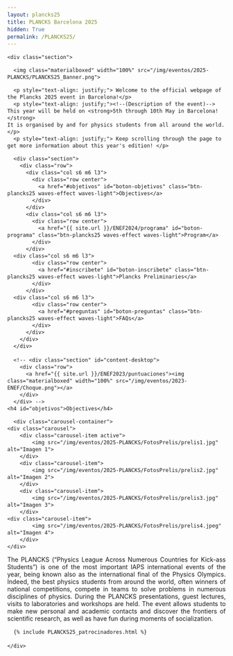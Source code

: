 ```yaml
---
layout: plancks25
title: PLANCKS Barcelona 2025
hidden: True
permalink: /PLANCKS25/
---
```


<!-- Enlazamos el archivo CSS del carrusel -->
<link rel="stylesheet" href="/css/carousel.css">

<div class="no-pad-top" id="index-page">
  <div class="container">
  
    <div class="section">


<!-- BANNER -->
      <img class="materialboxed" width="100%" src="/img/eventos/2025-PLANCKS/PLANCKS25_Banner.png">

<!-- INTRODUCCIÓN -->

      <p style="text-align: justify;"> Welcome to the official webpage of the Plancks 2025 event in Barcelona!</p>
      <p style="text-align: justify;"><!--(Description of the event)-->  This year will be held on <strong>5th through 10th May in Barcelona! </strong>
	It is organised by and for physics students from all around the world.</p>
      <p style="text-align: justify;"> Keep scrolling through the page to get more information about this year's edition! </p>

<!-- BOTONES -->
      <div class="section">
        <div class="row">
          <div class="col s6 m6 l3">
            <div class="row center">
              <a href="#objetivos" id="boton-objetivos" class="btn-plancks25 waves-effect waves-light">Objectives</a>
            </div>
          </div>
          <div class="col s6 m6 l3">
            <div class="row center">
              <a href="{{ site.url }}/ENEF2024/programa" id="boton-programa" class="btn-plancks25 waves-effect waves-light">Program</a>
            </div>
          </div>
	  <div class="col s6 m6 l3">
            <div class="row center">
              <a href="#inscribete" id="boton-inscribete" class="btn-plancks25 waves-effect waves-light">Plancks Preliminaries</a> 	      
            </div>
          </div>
	  <div class="col s6 m6 l3">
            <div class="row center">
              <a href="#preguntas" id="boton-preguntas" class="btn-plancks25 waves-effect waves-light">FAQs</a>
            </div>
          </div>
        </div>
      </div>

      <!-- <div class="section" id="content-desktop">
        <div class="row">
          <a href="{{ site.url }}/ENEF2023/puntuaciones"><img class="materialboxed" width="100%" src="/img/eventos/2023-ENEF/Choque.png"></a>
        </div>
      </div> -->
	<h4 id="objetivos">Objectives</h4>

<!-- FOTOS 
      <div class="section" id="content-desktop">
        <div class="row">
          <div class="col s12 m12 l12">
            <div class="row center">
              <img class="materialboxed" width="100%" src="/img/eventos/2024-ENEF/Galeria/ENEF23GaleriaBig.png">
            </div>
          </div>
        </div>
      </div>
      <div class="section" id="content-mobile">
        <div class="row">
          <div class="col s12 m12 l12">
            <div class="row center">
              <img class="materialboxed" width="100%" src="/img/eventos/2024-ENEF/Galeria/ENEF23GaleriaSmall.png">
            </div>
          </div>
        </div>
      </div>
-->

<!-- CARRUSEL DE FOTOS -->
      <div class="carousel-container">
    <div class="carousel">
        <div class="carousel-item active">
            <img src="/img/eventos/2025-PLANCKS/FotosPrelis/prelis1.jpg" alt="Imagen 1">
        </div>
        <div class="carousel-item">
            <img src="/img/eventos/2025-PLANCKS/FotosPrelis/prelis2.jpg" alt="Imagen 2">
        </div>
        <div class="carousel-item">
            <img src="/img/eventos/2025-PLANCKS/FotosPrelis/prelis3.jpg" alt="Imagen 3">
        </div>
	<div class="carousel-item">
            <img src="/img/eventos/2025-PLANCKS/FotosPrelis/prelis4.jpeg" alt="Imagen 4">
        </div>
    </div>

</div>

<!-- OBJETIVOS -->

<p style="text-align: justify;"> The PLANCKS (“Physics League Across Numerous Countries for Kick-ass Students”) is one of the most important IAPS international events of the year, being known also as the international final of the Physics Olympics. Indeed, the best physics students from around the world, often winners of national competitions, compete in teams to solve problems in numerous disciplines of physics. During the PLANCKS presentations, guest lectures, visits to laboratories and workshops are held. The event allows students to make new personal and academic contacts and discover the frontiers of scientific research, as well as have fun during moments of socialization. </p>


<!-- PROGRAMA
      <div class="section">
        <h4 id="programa">Programa</h4>
	<p style="text-align: justify;">Durante el ENEF contaremos con las mejores oportunidades de networking, divulgación y desarrollo profesional. Tendremos ponencias científicas, talleres de desarrollo profesional, visitas a laboratorios, oportunidades de networking, feria de empresas, concursos de presentaciones... combinado con actividades lúdicas y culturales.</p>
	<div class="col s6 m6 l3">
          <div class="row center">
            <a href="{{ site.url }}/PLANCKS25/program" id="boton-programa" class="btn-plancks25">Get to know the provisional program!</a>
          </div>
        </div>
      </div> 
-->
	  
<!-- SPONSORS -->
      {% include PLANCKS25_patrocinadores.html %}
	  
    </div>
	   
    
  </div>
</div>
